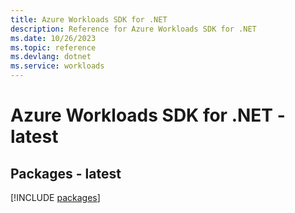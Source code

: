 ```yaml
---
title: Azure Workloads SDK for .NET
description: Reference for Azure Workloads SDK for .NET
ms.date: 10/26/2023
ms.topic: reference
ms.devlang: dotnet
ms.service: workloads
---
```

# Azure Workloads SDK for .NET - latest
## Packages - latest
[!INCLUDE [packages](workloads-index.md)]